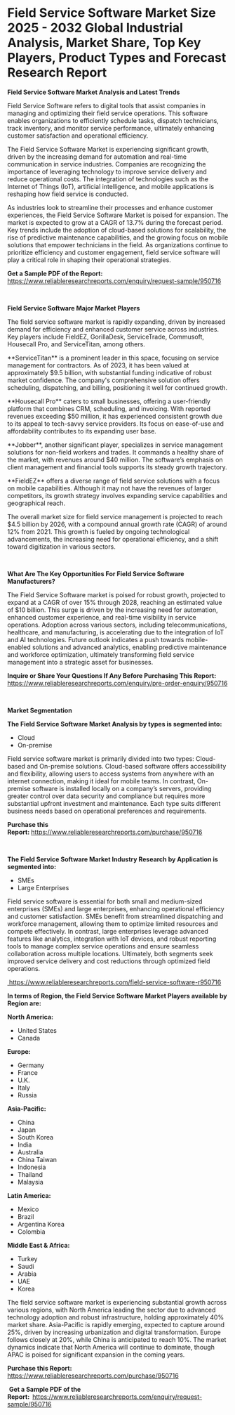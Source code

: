 <p><h1>Field Service Software Market Size 2025 - 2032 Global Industrial Analysis, Market Share, Top Key Players, Product Types and Forecast Research Report</h1></p><p><strong>Field Service Software Market Analysis and Latest Trends</strong></p>
<p><p>Field Service Software refers to digital tools that assist companies in managing and optimizing their field service operations. This software enables organizations to efficiently schedule tasks, dispatch technicians, track inventory, and monitor service performance, ultimately enhancing customer satisfaction and operational efficiency.</p><p>The Field Service Software Market is experiencing significant growth, driven by the increasing demand for automation and real-time communication in service industries. Companies are recognizing the importance of leveraging technology to improve service delivery and reduce operational costs. The integration of technologies such as the Internet of Things (IoT), artificial intelligence, and mobile applications is reshaping how field service is conducted. </p><p>As industries look to streamline their processes and enhance customer experiences, the Field Service Software Market is poised for expansion. The market is expected to grow at a CAGR of 13.7% during the forecast period. Key trends include the adoption of cloud-based solutions for scalability, the rise of predictive maintenance capabilities, and the growing focus on mobile solutions that empower technicians in the field. As organizations continue to prioritize efficiency and customer engagement, field service software will play a critical role in shaping their operational strategies.</p></p>
<p><strong>Get a Sample PDF of the Report:&nbsp;</strong> <a href="https://www.reliableresearchreports.com/enquiry/request-sample/950716?utm_campaign=2030&utm_medium=2&utm_source=Github&utm_content=ia&utm_term=17042025&utm_id=field-service-software">https://www.reliableresearchreports.com/enquiry/request-sample/950716</a></p>
<p>&nbsp;</p>
<p><strong>Field Service Software Major Market Players</strong></p>
<p><p>The field service software market is rapidly expanding, driven by increased demand for efficiency and enhanced customer service across industries. Key players include FieldEZ, GorillaDesk, ServiceTrade, Commusoft, Housecall Pro, and ServiceTitan, among others. </p><p>**ServiceTitan** is a prominent leader in this space, focusing on service management for contractors. As of 2023, it has been valued at approximately $9.5 billion, with substantial funding indicative of robust market confidence. The company's comprehensive solution offers scheduling, dispatching, and billing, positioning it well for continued growth.</p><p>**Housecall Pro** caters to small businesses, offering a user-friendly platform that combines CRM, scheduling, and invoicing. With reported revenues exceeding $50 million, it has experienced consistent growth due to its appeal to tech-savvy service providers. Its focus on ease-of-use and affordability contributes to its expanding user base.</p><p>**Jobber**, another significant player, specializes in service management solutions for non-field workers and trades. It commands a healthy share of the market, with revenues around $40 million. The software’s emphasis on client management and financial tools supports its steady growth trajectory.</p><p>**FieldEZ** offers a diverse range of field service solutions with a focus on mobile capabilities. Although it may not have the revenues of larger competitors, its growth strategy involves expanding service capabilities and geographical reach. </p><p>The overall market size for field service management is projected to reach $4.5 billion by 2026, with a compound annual growth rate (CAGR) of around 12% from 2021. This growth is fueled by ongoing technological advancements, the increasing need for operational efficiency, and a shift toward digitization in various sectors.</p></p>
<p>&nbsp;</p>
<p><strong>What Are The Key Opportunities For Field Service Software Manufacturers?</strong></p>
<p><p>The Field Service Software market is poised for robust growth, projected to expand at a CAGR of over 15% through 2028, reaching an estimated value of $10 billion. This surge is driven by the increasing need for automation, enhanced customer experience, and real-time visibility in service operations. Adoption across various sectors, including telecommunications, healthcare, and manufacturing, is accelerating due to the integration of IoT and AI technologies. Future outlook indicates a push towards mobile-enabled solutions and advanced analytics, enabling predictive maintenance and workforce optimization, ultimately transforming field service management into a strategic asset for businesses.</p></p>
<p><strong>Inquire or Share Your Questions If Any Before Purchasing This Report:</strong> <a href="https://www.reliableresearchreports.com/enquiry/pre-order-enquiry/950716?utm_campaign=2030&utm_medium=2&utm_source=Github&utm_content=ia&utm_term=17042025&utm_id=field-service-software">https://www.reliableresearchreports.com/enquiry/pre-order-enquiry/950716</a></p>
<p>&nbsp;</p>
<p><strong>Market Segmentation</strong></p>
<p><strong>The Field Service Software Market Analysis by types is segmented into:</strong></p>
<p><ul><li>Cloud</li><li>On-premise</li></ul></p>
<p><p>Field service software market is primarily divided into two types: Cloud-based and On-premise solutions. Cloud-based software offers accessibility and flexibility, allowing users to access systems from anywhere with an internet connection, making it ideal for mobile teams. In contrast, On-premise software is installed locally on a company’s servers, providing greater control over data security and compliance but requires more substantial upfront investment and maintenance. Each type suits different business needs based on operational preferences and requirements.</p></p>
<p><strong>Purchase this Report:&nbsp;</strong><a href="https://www.reliableresearchreports.com/purchase/950716?utm_campaign=2030&utm_medium=2&utm_source=Github&utm_content=ia&utm_term=17042025&utm_id=field-service-software">https://www.reliableresearchreports.com/purchase/950716</a></p>
<p>&nbsp;</p>
<p><strong>The Field Service Software Market Industry Research by Application is segmented into:</strong></p>
<p><ul><li>SMEs</li><li>Large Enterprises</li></ul></p>
<p><p>Field service software is essential for both small and medium-sized enterprises (SMEs) and large enterprises, enhancing operational efficiency and customer satisfaction. SMEs benefit from streamlined dispatching and workforce management, allowing them to optimize limited resources and compete effectively. In contrast, large enterprises leverage advanced features like analytics, integration with IoT devices, and robust reporting tools to manage complex service operations and ensure seamless collaboration across multiple locations. Ultimately, both segments seek improved service delivery and cost reductions through optimized field operations.</p></p>
<p><a href="https://www.reliableresearchreports.com/field-service-software-r950716?utm_campaign=2030&utm_medium=2&utm_source=Github&utm_content=ia&utm_term=17042025&utm_id=field-service-software">&nbsp;https://www.reliableresearchreports.com/field-service-software-r950716</a></p>
<p><strong>In terms of Region, the Field Service Software Market Players available by Region are:</strong></p>
<p>
    <p> <strong> North America: </strong>
        <ul>
            <li>United States</li>
            <li>Canada</li>
        </ul>
        </p> 
    <p> <strong> Europe: </strong>
        <ul>
            <li>Germany</li>
            <li>France</li>
            <li>U.K.</li>
            <li>Italy</li>
            <li>Russia</li>
        </ul>
        </p> 
    <p> <strong> Asia-Pacific: </strong>
        <ul>
            <li>China</li>
            <li>Japan</li>
            <li>South Korea</li>
            <li>India</li>
            <li>Australia</li>
            <li>China Taiwan</li>
            <li>Indonesia</li>
            <li>Thailand</li>
            <li>Malaysia</li>
        </ul>
        </p> 
    <p> <strong> Latin America: </strong>
        <ul>
            <li>Mexico</li>
            <li>Brazil</li>
            <li>Argentina Korea</li>
            <li>Colombia</li>
        </ul>
        </p> 
    <p> <strong> Middle East & Africa: </strong>
        <ul>
            <li>Turkey</li>
            <li>Saudi</li>
            <li>Arabia</li>
            <li>UAE</li>
            <li>Korea</li>
        </ul>
    </p>
    </p>
<p><p>The field service software market is experiencing substantial growth across various regions, with North America leading the sector due to advanced technology adoption and robust infrastructure, holding approximately 40% market share. Asia-Pacific is rapidly emerging, expected to capture around 25%, driven by increasing urbanization and digital transformation. Europe follows closely at 20%, while China is anticipated to reach 10%. The market dynamics indicate that North America will continue to dominate, though APAC is poised for significant expansion in the coming years.</p></p>
<p><strong>Purchase this Report: </strong><a href="https://www.reliableresearchreports.com/purchase/950716?utm_campaign=2030&utm_medium=2&utm_source=Github&utm_content=ia&utm_term=17042025&utm_id=field-service-software">https://www.reliableresearchreports.com/purchase/950716</a></p>
<p>&nbsp;<strong>Get a Sample PDF of the Report:&nbsp;&nbsp;</strong><a href="https://www.reliableresearchreports.com/enquiry/request-sample/950716?utm_campaign=2030&utm_medium=2&utm_source=Github&utm_content=ia&utm_term=17042025&utm_id=field-service-software">https://www.reliableresearchreports.com/enquiry/request-sample/950716</a></p>
<p><strong></strong></p>
<p><p></p><p></p><p></p></p>
